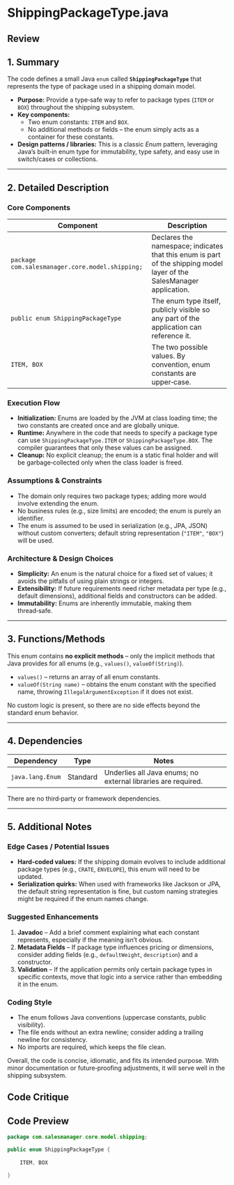# ShippingPackageType.java

## Review

## 1. Summary  
The code defines a small Java `enum` called **`ShippingPackageType`** that represents the type of package used in a shipping domain model.  
- **Purpose:** Provide a type‑safe way to refer to package types (`ITEM` or `BOX`) throughout the shipping subsystem.  
- **Key components:**  
  - Two enum constants: `ITEM` and `BOX`.  
  - No additional methods or fields – the enum simply acts as a container for these constants.  
- **Design patterns / libraries:** This is a classic *Enum* pattern, leveraging Java’s built‑in enum type for immutability, type safety, and easy use in switch/cases or collections.

---

## 2. Detailed Description  
### Core Components
| Component | Description |
|-----------|-------------|
| `package com.salesmanager.core.model.shipping;` | Declares the namespace; indicates that this enum is part of the shipping model layer of the SalesManager application. |
| `public enum ShippingPackageType` | The enum type itself, publicly visible so any part of the application can reference it. |
| `ITEM, BOX` | The two possible values. By convention, enum constants are upper‑case. |

### Execution Flow
- **Initialization:** Enums are loaded by the JVM at class loading time; the two constants are created once and are globally unique.  
- **Runtime:** Anywhere in the code that needs to specify a package type can use `ShippingPackageType.ITEM` or `ShippingPackageType.BOX`. The compiler guarantees that only these values can be assigned.  
- **Cleanup:** No explicit cleanup; the enum is a static final holder and will be garbage‑collected only when the class loader is freed.

### Assumptions & Constraints
- The domain only requires two package types; adding more would involve extending the enum.  
- No business rules (e.g., size limits) are encoded; the enum is purely an identifier.  
- The enum is assumed to be used in serialization (e.g., JPA, JSON) without custom converters; default string representation (`"ITEM"`, `"BOX"`) will be used.

### Architecture & Design Choices
- **Simplicity:** An enum is the natural choice for a fixed set of values; it avoids the pitfalls of using plain strings or integers.  
- **Extensibility:** If future requirements need richer metadata per type (e.g., default dimensions), additional fields and constructors can be added.  
- **Immutability:** Enums are inherently immutable, making them thread‑safe.

---

## 3. Functions/Methods  
This enum contains **no explicit methods** – only the implicit methods that Java provides for all enums (e.g., `values()`, `valueOf(String)`).

- `values()` – returns an array of all enum constants.
- `valueOf(String name)` – obtains the enum constant with the specified name, throwing `IllegalArgumentException` if it does not exist.

No custom logic is present, so there are no side effects beyond the standard enum behavior.

---

## 4. Dependencies  
| Dependency | Type | Notes |
|------------|------|-------|
| `java.lang.Enum` | Standard | Underlies all Java enums; no external libraries are required. |

There are no third‑party or framework dependencies.

---

## 5. Additional Notes  
### Edge Cases / Potential Issues
- **Hard‑coded values:** If the shipping domain evolves to include additional package types (e.g., `CRATE`, `ENVELOPE`), this enum will need to be updated.  
- **Serialization quirks:** When used with frameworks like Jackson or JPA, the default string representation is fine, but custom naming strategies might be required if the enum names change.

### Suggested Enhancements
1. **Javadoc** – Add a brief comment explaining what each constant represents, especially if the meaning isn’t obvious.  
2. **Metadata Fields** – If package type influences pricing or dimensions, consider adding fields (e.g., `defaultWeight`, `description`) and a constructor.  
3. **Validation** – If the application permits only certain package types in specific contexts, move that logic into a service rather than embedding it in the enum.

### Coding Style
- The enum follows Java conventions (uppercase constants, public visibility).  
- The file ends without an extra newline; consider adding a trailing newline for consistency.  
- No imports are required, which keeps the file clean.

Overall, the code is concise, idiomatic, and fits its intended purpose. With minor documentation or future‑proofing adjustments, it will serve well in the shipping subsystem.

## Code Critique



## Code Preview

```java
package com.salesmanager.core.model.shipping;

public enum ShippingPackageType {
	
	ITEM, BOX

}



```
